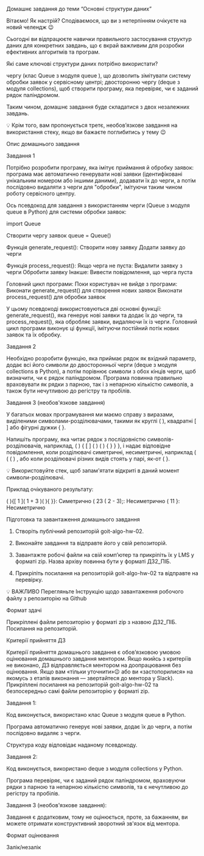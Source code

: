 Домашнє завдання до теми “Основні структури даних”



Вітаємо! Як настрiй? Сподiваємося, що ви з нетерпiнням очікуєте на новий челендж 😉



Сьогодні ви відпрацюєте навички правильного застосування структур даних для конкретних завдань, що є вкрай важливим для розробки ефективних алгоритмів та програм.



Які саме ключові структури даних потрібно використати?

чергу (клас Queue з модуля queue ), що дозволить зімітувати систему обробки заявок у сервісному центрі;
двосторонню чергу (deque з модуля collections), щоб створити програму, яка перевіряє, чи є заданий рядок паліндромом.


Таким чином, домашнє завдання буде складатися з двох незалежних завдань.



💡 Крім того, вам пропонується третє, необов’язкове завдання на використання стеку, якщо ви бажаєте поглибитись у тему 😉




Опис домашнього завдання



Завдання 1

Потрібно розробити програму, яка імітує приймання й обробку заявок: програма має автоматично генерувати нові заявки (ідентифіковані унікальним номером або іншими даними), додавати їх до черги, а потім послідовно видаляти з черги для "обробки", імітуючи таким чином роботу сервісного центру.



Ось псевдокод для завдання з використанням черги (Queue з модуля queue в Python) для системи обробки заявок:

import Queue

Створити чергу заявок
queue = Queue()

Функція generate_request():
    Створити нову заявку
    Додати заявку до черги

Функція process_request():
    Якщо черга не пуста:
        Видалити заявку з черги
        Обробити заявку
    Інакше:
        Вивести повідомлення, що черга пуста

Головний цикл програми:
    Поки користувач не вийде з програми:
        Виконати generate_request() для створення нових заявок
        Виконати process_request() для обробки заявок



У цьому псевдокоді використовуються дві основні функції: generate_request(), яка генерує нові заявки та додає їх до черги, та process_request(), яка обробляє заявки, видаляючи їх із черги. Головний цикл програми виконує ці функції, імітуючи постійний потік нових заявок та їх обробку.





Завдання 2

Необхідно розробити функцію, яка приймає рядок як вхідний параметр, додає всі його символи до двосторонньої черги (deque з модуля collections в Python), а потім порівнює символи з обох кінців черги, щоб визначити, чи є рядок паліндромом. Програма повинна правильно враховувати як рядки з парною, так і з непарною кількістю символів, а також бути нечутливою до регістру та пробілів.



Завдання 3 (необов'язкове завдання)

У багатьох мовах програмування ми маємо справу з виразами, виділеними символами-розділювачами, такими як круглі ( ), квадратні [ ] або фігурні дужки { }.



Напишіть програму, яка читає рядок з послідовністю символів-розділювачів, наприклад, ( ) { [ ] ( ) ( ) { } } }, і надає відповідне повідомлення, коли розділювачі симетричні, несиметричні, наприклад ( ( ( ) , або коли розділювачі різних видів стоять у парі, як-от ( }.

 💡 Використовуйте стек, щоб запам'ятати відкриті в даний момент символи-розділювачі.


Приклад очікуваного результату:

( ){[ 1 ]( 1 + 3 )( ){ }}: Симетрично
( 23 ( 2 - 3);: Несиметрично
( 11 }: Несиметрично





Підготовка та завантаження домашнього завдання

1. Створіть публічний репозиторій goit-algo-hw-02.

2. Виконайте завдання та відправте його у свій репозиторій.

3. Завантажте робочі файли на свій комп’ютер та прикріпіть їх у LMS у форматі zip. Назва архіву повинна бути у форматі ДЗ2_ПІБ.

4. Прикріпіть посилання на репозиторій goit-algo-hw-02 та відправте на перевірку.



💡 ВАЖЛИВО Перегляньте Інструкцію щодо завантаження робочого файлу з репозиторію на Github




Формат здачі

Прикріплені файли репозиторію у форматі zip з назвою ДЗ2_ПІБ.
Посилання на репозиторій.




Критерії прийняття ДЗ

Критерії прийняття домашнього завдання є обов’язковою умовою оцінювання домашнього завдання ментором. Якщо якийсь з критеріїв не виконано, ДЗ відправляється ментором на доопрацювання без оцінювання. 
Якщо вам «тільки уточнити»😉 або ви «застопорилися» на якомусь з етапів виконання — звертайтеся до ментора у Slack).
Прикріплені посилання на репозиторій goit-algo-hw-02 та безпосередньо самі файли репозиторію у форматі zip.



Завдання 1:

Код виконується, використано клас Queue з модуля queue в Python.

Програма автоматично генерує нові заявки, додає їх до черги, а потім послідовно видаляє з черги.

Структура коду відповідає наданому псевдокоду.



Завдання 2:

Код виконується, використано deque з модуля collections у Python.

Програма перевіряє, чи є заданий рядок паліндромом, враховуючи рядки з парною та непарною кількістю символів, та є нечутливою до регістру та пробілів.



Завдання 3 (необов'язкове завдання):

Завдання є додатковим, тому не оцінюється, проте, за бажанням, ви можете отримати конструктивний зворотний зв'язок від ментора.





Формат оцінювання

Залік/незалік
